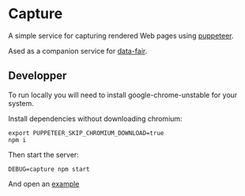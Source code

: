 # Capture

A simple service for capturing rendered Web pages using [puppeteer](https://github.com/GoogleChrome/puppeteer).

Ased as a companion service for [data-fair](https://koumoul-dev.github.io/data-fair/).

## Developper

To run locally you will need to install google-chrome-unstable for your system.

Install dependencies without downloading chromium:

    export PUPPETEER_SKIP_CHROMIUM_DOWNLOAD=true
    npm i

Then start the server:

    DEBUG=capture npm start

And open an [example](http://localhost:5607/api/v1/screenshot?target=https://koumoul-dev.github.io/data-fair/)
